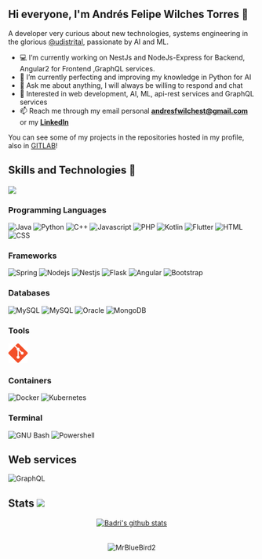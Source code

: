 ## Hi everyone, I'm Andr&eacute;s Felipe Wilches Torres  👋 

A developer very curious about new technologies, systems engineering in the glorious [@udistrital](https://github.com/udistrital), passionate by AI and ML.

- 💻 I’m currently working on NestJs and NodeJs-Express for Backend, Angular2 for Frontend ,GraphQL services.
- 🌱 I’m currently perfecting and improving my knowledge in Python for AI
- 💬 Ask me about anything, I will always be willing to respond and chat
- 👀 Interested in web development, AI, ML, api-rest services and GraphQL services
- 📫 Reach me through my email personal **andresfwilchest@gmail.com** or my [**Linkedln**](https://www.linkedin.com/in/andres-felipe-wilches-torres-7956b3190/)

You can see some of my projects in the repositories hosted in my profile, also in <a href="https://gitlab.com/AndresFWilT">GITLAB</a>!
<br>

## Skills and Technologies 🔧
 <a href="https://github.com/anuraghazra/github-readme-stats"><img align="center" src="https://github-readme-stats.vercel.app/api/top-langs/?username=AndresFWilT&layout=compact&theme=buefy&hide_border=true" /></a> 
### Programming Languages
<img alt="Java" src="https://img.shields.io/badge/Java-%23DC322F.svg?&style=for-the-badge&logo=openjdk&logoColor=white"/> <img alt="Python" src="https://img.shields.io/badge/Python-%2300599C.svg?&style=for-the-badge&logo=python&logoColor=yellow"/> <img alt="C++" src="https://img.shields.io/badge/C++%20-%2300599C.svg?&style=for-the-badge&logo=c%2B%2B&logoColor=white"/> <img alt="Javascript" src="https://img.shields.io/badge/javascript%20-%23323330.svg?&style=for-the-badge&logo=javascript&logoColor=yellow"/> <img alt="PHP" src="https://img.shields.io/badge/PHP-%23563D7C.svg?&style=for-the-badge&logo=php&logoColor=white"/> <img alt="Kotlin" src="https://img.shields.io/badge/Kotlin-%2300599C.svg?&style=for-the-badge&logo=kotlin&logoColor=orange"/> <img alt="Flutter" src="https://img.shields.io/badge/Flutter-00aae4?style=for-the-badge&logo=flutter&logoColor=white"/> <img alt="HTML" src="https://img.shields.io/badge/-HTML-CA4245?&style=for-the-badge&logo=HTML5&logoColor=white"/> <img alt="CSS" src="https://img.shields.io/badge/-CSS-61DAFB?&style=for-the-badge&logo=css3&logoColor=blue"/>
<br>
### Frameworks
<img alt="Spring" src="https://img.shields.io/badge/Spring%20-%236DB33F.svg?&style=for-the-badge&logo=spring&logoColor=white"/> <img alt="Nodejs" src="https://img.shields.io/badge/Node.js-43853D?style=for-the-badge&logo=node.js&logoColor=white"> <img alt="Nestjs" src="https://img.shields.io/badge/Nestjs-000000?style=for-the-badge&logo=nestjs&logoColor=D5174E"/> <img alt="Flask" src="https://img.shields.io/badge/Flask-ffffff?style=for-the-badge&logo=flask&logoColor=black"> <img alt="Angular" src="https://img.shields.io/badge/Angular%20-%23DD0031.svg?&style=for-the-badge&logo=angular&logoColor=white"/> <img alt="Bootstrap" src="https://img.shields.io/badge/bootstrap%20-%23563D7C.svg?&style=for-the-badge&logo=bootstrap&logoColor=white"/> 

### Databases 
<img alt="MySQL" src="https://img.shields.io/badge/mysql-%230175C2.svg?&style=for-the-badge&logo=mysql&logoColor=white"/> <img alt="MySQL" src="https://img.shields.io/badge/PostgreSQL-%fdfefe.svg?&style=for-the-badge&logo=PostgreSQL&logoColor=black"/>
<img alt="Oracle" src="https://img.shields.io/badge/Oracle-CE0000?&style=for-the-badge&logo=Oracle&logoColor=white"/>
<img alt="MongoDB" src="https://img.shields.io/badge/MongoDB-4EA94B?style=for-the-badge&logo=mongodb&logoColor=white"/>

### Tools
<a href="https://git-scm.com/" target="_blank"> <img src="https://raw.githubusercontent.com/devicons/devicon/master/icons/git/git-original.svg" alt="git" width="40" height="40"/> </a> 

### Containers
<img alt="Docker" src ="https://img.shields.io/badge/Docker-0db7ed?style=for-the-badge&logo=docker&logoColor=white"/> <img alt="Kubernetes" src="https://img.shields.io/badge/Kubernetes-000000?style=for-the-badge&logo=kubernetes&logoColor=white"/>

### Terminal
<img alt="GNU Bash" src="https://img.shields.io/badge/GNU-Bash-000000?style=for-the-badge&logo=GNU%20bash&logoColor=orange"/> <img alt="Powershell" src="https://img.shields.io/badge/Powershell-012456?style=for-the-badge&logo=powershell&logoColor=white">

## Web services
<img alt="GraphQL" src="https://img.shields.io/badge/Graphql-000000?style=for-the-badge&logo=graphql&logoColor=white">

## Stats <img src="https://media.giphy.com/media/iY8CRBdQXODJSCERIr/giphy.gif" width="30px">&nbsp; 
<div align="center">
   <a href="https://github.com/AndresFWilT/github-readme-stats">
     <img align="center" src="https://github-readme-stats.anuraghazra1.vercel.app/api?username=AndresFWilT&show_icons=true&include_all_commits=true&theme=one-dark"                 alt="Badri's github stats" />
   </a>
   <br />
   <br />
   <p align="center">
     <img align="center" height="200em" src="https://github-readme-streak-stats.herokuapp.com/?user=AndresFWilT&theme=light" alt="MrBlueBird2" />
   </p>
<div/>
